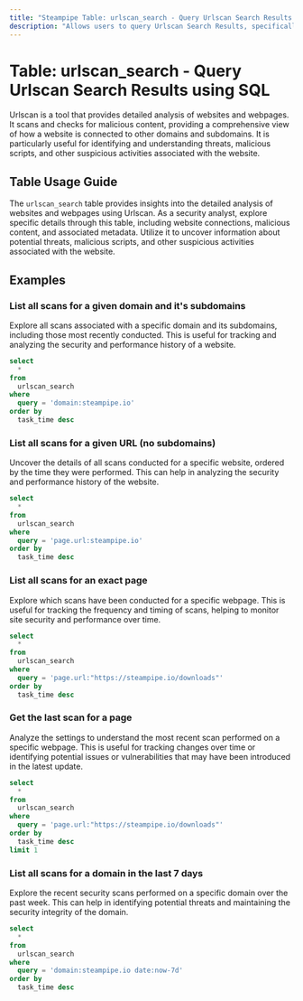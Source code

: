 ```yaml
---
title: "Steampipe Table: urlscan_search - Query Urlscan Search Results using SQL"
description: "Allows users to query Urlscan Search Results, specifically providing insights into the detailed analysis of websites and webpages."
---
```


# Table: urlscan_search - Query Urlscan Search Results using SQL

Urlscan is a tool that provides detailed analysis of websites and webpages. It scans and checks for malicious content, providing a comprehensive view of how a website is connected to other domains and subdomains. It is particularly useful for identifying and understanding threats, malicious scripts, and other suspicious activities associated with the website.

## Table Usage Guide

The `urlscan_search` table provides insights into the detailed analysis of websites and webpages using Urlscan. As a security analyst, explore specific details through this table, including website connections, malicious content, and associated metadata. Utilize it to uncover information about potential threats, malicious scripts, and other suspicious activities associated with the website.

## Examples

### List all scans for a given domain and it's subdomains
Explore all scans associated with a specific domain and its subdomains, including those most recently conducted. This is useful for tracking and analyzing the security and performance history of a website.

```sql
select
  *
from
  urlscan_search
where
  query = 'domain:steampipe.io'
order by
  task_time desc
```

### List all scans for a given URL (no subdomains)
Uncover the details of all scans conducted for a specific website, ordered by the time they were performed. This can help in analyzing the security and performance history of the website.

```sql
select
  *
from
  urlscan_search
where
  query = 'page.url:steampipe.io'
order by
  task_time desc
```

### List all scans for an exact page
Explore which scans have been conducted for a specific webpage. This is useful for tracking the frequency and timing of scans, helping to monitor site security and performance over time.

```sql
select
  *
from
  urlscan_search
where
  query = 'page.url:"https://steampipe.io/downloads"'
order by
  task_time desc
```

### Get the last scan for a page
Analyze the settings to understand the most recent scan performed on a specific webpage. This is useful for tracking changes over time or identifying potential issues or vulnerabilities that may have been introduced in the latest update.

```sql
select
  *
from
  urlscan_search
where
  query = 'page.url:"https://steampipe.io/downloads"'
order by
  task_time desc
limit 1
```

### List all scans for a domain in the last 7 days
Explore the recent security scans performed on a specific domain over the past week. This can help in identifying potential threats and maintaining the security integrity of the domain.

```sql
select
  *
from
  urlscan_search
where
  query = 'domain:steampipe.io date:now-7d'
order by
  task_time desc
```